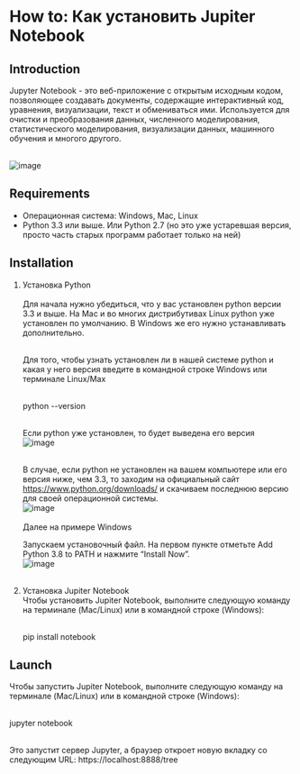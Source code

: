 # How to: Как установить Jupiter Notebook

## Introduction
Jupyter Notebook - это веб-приложение с открытым исходным кодом, позволяющее создавать документы, содержащие интерактивный код, уравнения, визуализации,  текст и обмениваться ими. Используется для очистки и преобразования данных, численного моделирования, статистического моделирования, визуализации данных, машинного обучения и многого другого.<br><br>

![image](https://jupyter.org/assets/jupyterpreview.png)

## Requirements
<ul>
<li>Операционная система: Windows, Mac, Linux</li>
<li>Python 3.3 или выше. Или Python 2.7 (но это уже устаревшая версия, просто часть старых программ работает только на ней)</li>
</ul>

## Installation


<ol>
  <li>Установка Python</li><br>
Для начала нужно убедиться, что у вас установлен python версии 3.3 и выше.
На Mac и во многих дистрибутивах Linux python уже установлен по умолчанию.
В Windows же его нужно устанавливать дополнительно.<br><br>

Для того, чтобы узнать установлен ли в нашей системе python и какая у него версия введите в командной строке Windows или терминале Linux/Max<br><br>

python --version<br><br>

Если python уже установлен, то будет выведена его версия <br>
![image](https://i.ibb.co/D4GhNX9/python-version.png)<br><br>
  
 В случае, если python не установлен на вашем компьютере или его версия ниже, чем 3.3, то заходим на официальный сайт  https://www.python.org/downloads/ и скачиваем последнюю версию для своей операционной системы. <br>
 ![image](https://i.ibb.co/5BqwVJX/install-python.png)<br><br>
 Далее на примере Windows<br>
 
 Запускаем установочный файл. На первом пункте отметьте Add Python 3.8 to PATH и нажмите  “Install Now”. <br>
 ![image](https://i.ibb.co/N3VTFJB/install-python-2.png)<br><br>
 
 
 
  <li>Установка Jupiter Notebook</li>
Чтобы установить Jupiter Notebook, выполните следующую команду на терминале (Mac/Linux) или в командной строке (Windows):<br><br>

pip install notebook

</ol>


## Launch

Чтобы запустить Jupiter Notebook, выполните следующую команду на терминале (Mac/Linux) или в командной строке (Windows):<br><br>

jupyter notebook<br><br>

Это запустит сервер Jupyter, а браузер откроет новую вкладку со следующим URL: https://localhost:8888/tree 
